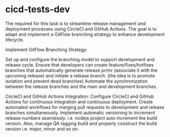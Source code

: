 # cicd-tests-dev


The required for this task is to streamline release management and deployment processes using CircleCI and GitHub Actions. The goal is to adapt and implement a GitFlow branching strategy to enhance development lifecycle.


Implement GitFlow Branching Strategy:



Set up and configure the branching model to support development and release cycle.
Ensure that developers can create feature/fixes/hotfixes branches that automatically generate release pr/mr (associate it with the upcoming release) and initiate a release branch. (the idea is to promote isolation and prevent dead branches)
Automate the synchronization between the release branches and the main and development branches.



CircleCI and GitHub Actions Integration:
Configure CircleCI and GitHub Actions for continuous integration and continuous deployment.
Create automated workflows for merging pull requests to development and release branches simultaneously.
Implement automatic versioning to increment release numbers seamlessly. i.e. nodejs project auto increment the build version. Also, manage QA tagging build and properly construct the build version i.e. major, minor and so on.